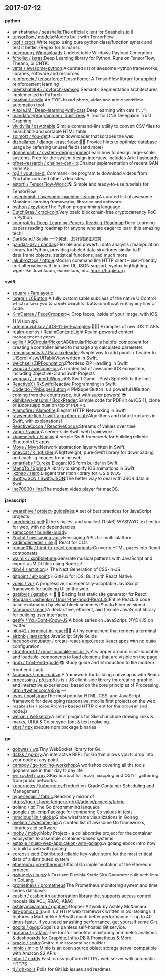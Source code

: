 ## 2017-07-12

#### python
* [anishathalye / seashells](https://github.com/anishathalye/seashells):The official client for Seashells.io 🐚
* [tensorflow / models](https://github.com/tensorflow/models):Models built with TensorFlow
* [iogf / crocs](https://github.com/iogf/crocs):Write regex using pure python class/function syntax and test it better. (Regex for humans).
* [nccgroup / Winpayloads](https://github.com/nccgroup/Winpayloads):Undetectable Windows Payload Generation
* [fchollet / keras](https://github.com/fchollet/keras):Deep Learning library for Python. Runs on TensorFlow, Theano, or CNTK.
* [vinta / awesome-python](https://github.com/vinta/awesome-python):A curated list of awesome Python frameworks, libraries, software and resources
* [reinforceio / tensorforce](https://github.com/reinforceio/tensorforce):TensorForce: A TensorFlow library for applied reinforcement learning
* [meetshah1995 / pytorch-semseg](https://github.com/meetshah1995/pytorch-semseg):Semantic Segmentation Architectures Implemented in PyTorch
* [jmathai / elodie](https://github.com/jmathai/elodie):An EXIF-based photo, video and audio workflow automation tool
* [AlexiaJM / Deep-learning-with-cats](https://github.com/AlexiaJM/Deep-learning-with-cats):Deep learning with cats (^._.^)
* [mandatoryprogrammer / TrustTrees](https://github.com/mandatoryprogrammer/TrustTrees):A Tool for DNS Delegation Trust Graphing
* [vividvilla / csvtotable](https://github.com/vividvilla/csvtotable):Simple command-line utility to convert CSV files to searchable and sortable HTML table.
* [soimort / you-get](https://github.com/soimort/you-get):⏬ Dumb downloader that scrapes the web
* [dizballanze / django-eraserhead](https://github.com/dizballanze/django-eraserhead):💂🏻 Provide hints to optimize database usage by deferring unused fields (and more)
* [donnemartin / system-design-primer](https://github.com/donnemartin/system-design-primer):Learn how to design large-scale systems. Prep for the system design interview. Includes Anki flashcards.
* [pfnet-research / chainer-gan-lib](https://github.com/pfnet-research/chainer-gan-lib):Chainer implementation of recent GAN variants
* [rg3 / youtube-dl](https://github.com/rg3/youtube-dl):Command-line program to download videos from YouTube.com and other video sites
* [astorfi / TensorFlow-World](https://github.com/astorfi/TensorFlow-World):🌎 Simple and ready-to-use tutorials for TensorFlow
* [josephmisiti / awesome-machine-learning](https://github.com/josephmisiti/awesome-machine-learning):A curated list of awesome Machine Learning frameworks, libraries and software.
* [python / cpython](https://github.com/python/cpython):The Python programming language
* [DutchGraa / crackcoin](https://github.com/DutchGraa/crackcoin):Very basic blockchain-free cryptocurrency PoC in Python
* [songrotek / Deep-Learning-Papers-Reading-Roadmap](https://github.com/songrotek/Deep-Learning-Papers-Reading-Roadmap):Deep Learning papers reading roadmap for anyone who are eager to learn this amazing tech!
* [DarkSand / Sasila](https://github.com/DarkSand/Sasila):一个灵活、友好的爬虫框架
* [pandas-dev / pandas](https://github.com/pandas-dev/pandas):Flexible and powerful data analysis / manipulation library for Python, providing labeled data structures similar to R data.frame objects, statistical functions, and much more
* [jakubroztocil / httpie](https://github.com/jakubroztocil/httpie):Modern command line HTTP client – user-friendly curl alternative with intuitive UI, JSON support, syntax highlighting, wget-like downloads, extensions, etc. https://httpie.org

#### swift
* [square / Paralayout](https://github.com/square/Paralayout):
* [loregr / LGButton](https://github.com/loregr/LGButton):A fully customisable subclass of the native UIControl which allows you to create beautiful buttons without writing any line of code.
* [KimDarren / FaceCropper](https://github.com/KimDarren/FaceCropper):✂️ Crop faces, inside of your image, with iOS 11 Vision api.
* [artemnovichkov / iOS-11-by-Examples](https://github.com/artemnovichkov/iOS-11-by-Examples):👨🏻‍💻 Examples of new iOS 11 APIs
* [realm-demos / RealmContent](https://github.com/realm-demos/RealmContent):Light Realm-powered content management system
* [agilie / AGCircularPicker](https://github.com/agilie/AGCircularPicker):AGCircularPicker is helpful component for creating a controller aimed to manage any calculated parameter
* [romansorochak / ParallaxHeader](https://github.com/romansorochak/ParallaxHeader):Simple way to add parallax header to UIScrollView/UITableView written in Swift.
* [weichsel / ZIPFoundation](https://github.com/weichsel/ZIPFoundation):Effortless ZIP Handling in Swift
* [vsouza / awesome-ios](https://github.com/vsouza/awesome-ios):A curated list of awesome iOS ecosystem, including Objective-C and Swift Projects
* [woguan / Legend-Wings](https://github.com/woguan/Legend-Wings):iOS Swift Game - Push SpriteKit to the limit
* [ReactiveX / RxSwift](https://github.com/ReactiveX/RxSwift):Reactive Programming in Swift
* [Codeido / PMSuperButton](https://github.com/Codeido/PMSuperButton):🔥 PMSuperButton is a powerful UIButton coming from the countryside, but with super powers! 😎
* [kishikawakatsumi / BookReader](https://github.com/kishikawakatsumi/BookReader):Sample code for PDFKit on iOS 11, clone of iBooks.app built on top of PDFKit.
* [Alamofire / Alamofire](https://github.com/Alamofire/Alamofire):Elegant HTTP Networking in Swift
* [raywenderlich / swift-algorithm-club](https://github.com/raywenderlich/swift-algorithm-club):Algorithms and data structures in Swift, with explanations!
* [ReactiveCocoa / ReactiveCocoa](https://github.com/ReactiveCocoa/ReactiveCocoa):Streams of values over time
* [vapor / vapor](https://github.com/vapor/vapor):A server-side Swift web framework.
* [steamclock / bluejay](https://github.com/steamclock/bluejay):A simple Swift framework for building reliable Bluetooth LE apps.
* [Moya / Moya](https://github.com/Moya/Moya):Network abstraction layer written in Swift.
* [onevcat / Kingfisher](https://github.com/onevcat/Kingfisher):A lightweight, pure-Swift library for downloading and caching images from the web.
* [xmartlabs / Eureka](https://github.com/xmartlabs/Eureka):Elegant iOS form builder in Swift
* [MengTo / Spring](https://github.com/MengTo/Spring):A library to simplify iOS animations in Swift.
* [lkzhao / Hero](https://github.com/lkzhao/Hero):Elegant transition library for iOS & tvOS
* [SwiftyJSON / SwiftyJSON](https://github.com/SwiftyJSON/SwiftyJSON):The better way to deal with JSON data in Swift
* [lhc70000 / iina](https://github.com/lhc70000/iina):The modern video player for macOS.

#### javascript
* [wearehive / project-guidelines](https://github.com/wearehive/project-guidelines):A set of best practices for JavaScript projects
* [jaredreich / pell](https://github.com/jaredreich/pell):📝 the simplest and smallest (1.5kB) WYSIWYG text editor for web, with no dependencies
* [samccone / bundle-buddy](https://github.com/samccone/bundle-buddy):
* [Yoctol / messaging-apis](https://github.com/Yoctol/messaging-apis):Messaging APIs for multi-platform
* [vadimdemedes / ink](https://github.com/vadimdemedes/ink):🌈 React for CLIs
* [roman01la / html-to-react-components](https://github.com/roman01la/html-to-react-components):Converts HTML pages into React components
* [walmik / scribbletune](https://github.com/walmik/scribbletune):Generate musical patterns with JavaScript and export as MIDI files using Node.js!
* [tkh44 / emotion](https://github.com/tkh44/emotion):⚡️ The Next Generation of CSS-in-JS
* [gitpoint / git-point](https://github.com/gitpoint/git-point):⚡️ GitHub for iOS. Built with React Native.
* [vuejs / vue](https://github.com/vuejs/vue):A progressive, incrementally-adoptable JavaScript framework for building UI on the web.
* [gatsbyjs / gatsby](https://github.com/gatsbyjs/gatsby):⚛️ 📄 🚀 Blazing fast static site generator for React
* [Bogdan-Lyashenko / Under-the-hood-ReactJS](https://github.com/Bogdan-Lyashenko/Under-the-hood-ReactJS):Entire ReactJS code base explanation by visual block schemes (Stack+Fiber versions)
* [facebook / react](https://github.com/facebook/react):A declarative, efficient, and flexible JavaScript library for building user interfaces.
* [getify / You-Dont-Know-JS](https://github.com/getify/You-Dont-Know-JS):A book series on JavaScript. @YDKJS on twitter.
* [nitin42 / terminal-in-react](https://github.com/nitin42/terminal-in-react):👨‍💻 A tiny component that renders a terminal
* [airbnb / javascript](https://github.com/airbnb/javascript):JavaScript Style Guide
* [facebookincubator / create-react-app](https://github.com/facebookincubator/create-react-app):Create React apps with no build configuration.
* [stratiformltd / react-loadable-visibility](https://github.com/stratiformltd/react-loadable-visibility):A wrapper around react-loadable and loadable-components to load elements that are visible on the page.
* [grab / front-end-guide](https://github.com/grab/front-end-guide):📚 Study guide and introduction to the modern front end stack.
* [facebook / react-native](https://github.com/facebook/react-native):A framework for building native apps with React.
* [processing / p5.js](https://github.com/processing/p5.js):p5.js is a JS client-side library for creating graphic and interactive experiences, based on the core principles of Processing. http://twitter.com/p5xjs —
* [twbs / bootstrap](https://github.com/twbs/bootstrap):The most popular HTML, CSS, and JavaScript framework for developing responsive, mobile first projects on the web.
* [mzabriskie / axios](https://github.com/mzabriskie/axios):Promise based HTTP client for the browser and node.js
* [weixin / WeSketch](https://github.com/weixin/WeSketch):A set of plugins for Sketch include drawing links & marks, UI Kit & Color sync, font & text replacing.
* [zkat / npx](https://github.com/zkat/npx):execute npm package binaries

#### go
* [gobwas / ws](https://github.com/gobwas/ws):Tiny WebSocket library for Go.
* [d4l3k / go-pry](https://github.com/d4l3k/go-pry):An interactive REPL for Go that allows you to drop into your code at any point.
* [campoy / go-tooling-workshop](https://github.com/campoy/go-tooling-workshop):A workshop covering all the tools gophers use in their day to day life
* [evilsocket / xray](https://github.com/evilsocket/xray):XRay is a tool for recon, mapping and OSINT gathering from public networks.
* [kubernetes / kubernetes](https://github.com/kubernetes/kubernetes):Production-Grade Container Scheduling and Management
* [hyperledger / fabric](https://github.com/hyperledger/fabric):Read-only mirror of https://gerrit.hyperledger.org/r/#/admin/projects/fabric
* [golang / go](https://github.com/golang/go):The Go programming language
* [google / go-cmp](https://github.com/google/go-cmp):Package for comparing Go values in tests
* [mmcloughlin / globe](https://github.com/mmcloughlin/globe):Globe wireframe visualizations in Golang
* [avelino / awesome-go](https://github.com/avelino/awesome-go):A curated list of awesome Go frameworks, libraries and software
* [moby / moby](https://github.com/moby/moby):Moby Project - a collaborative project for the container ecosystem to assemble container-based systems
* [astaxie / build-web-application-with-golang](https://github.com/astaxie/build-web-application-with-golang):A golang ebook intro how to build a web with golang
* [coreos / etcd](https://github.com/coreos/etcd):Distributed reliable key-value store for the most critical data of a distributed system
* [ethereum / go-ethereum](https://github.com/ethereum/go-ethereum):Official Go implementation of the Ethereum protocol
* [gohugoio / hugo](https://github.com/gohugoio/hugo):A Fast and Flexible Static Site Generator built with love in GoLang.
* [prometheus / prometheus](https://github.com/prometheus/prometheus):The Prometheus monitoring system and time series database.
* [casbin / casbin](https://github.com/casbin/casbin):An authorization library that supports access control models like ACL, RBAC, ABAC
* [ashleymcnamara / gophers](https://github.com/ashleymcnamara/gophers):Gopher Artwork by Ashley McNamara
* [gin-gonic / gin](https://github.com/gin-gonic/gin):Gin is a HTTP web framework written in Go (Golang). It features a Martini-like API with much better performance -- up to 40 times faster. If you need smashing performance, get yourself some Gin.
* [gogits / gogs](https://github.com/gogits/gogs):Gogs is a painless self-hosted Git service.
* [grafana / grafana](https://github.com/grafana/grafana):The tool for beautiful monitoring and metric analytics & dashboards for Graphite, InfluxDB & Prometheus & More
* [oracle / smith](https://github.com/oracle/smith):Smith: A microcontainer builder
* [minio / minio](https://github.com/minio/minio):Minio is an open source object storage server compatible with Amazon S3 APIs
* [mholt / caddy](https://github.com/mholt/caddy):Fast, cross-platform HTTP/2 web server with automatic HTTPS
* [tj / gh-polls](https://github.com/tj/gh-polls):Polls for GitHub issues and readmes
